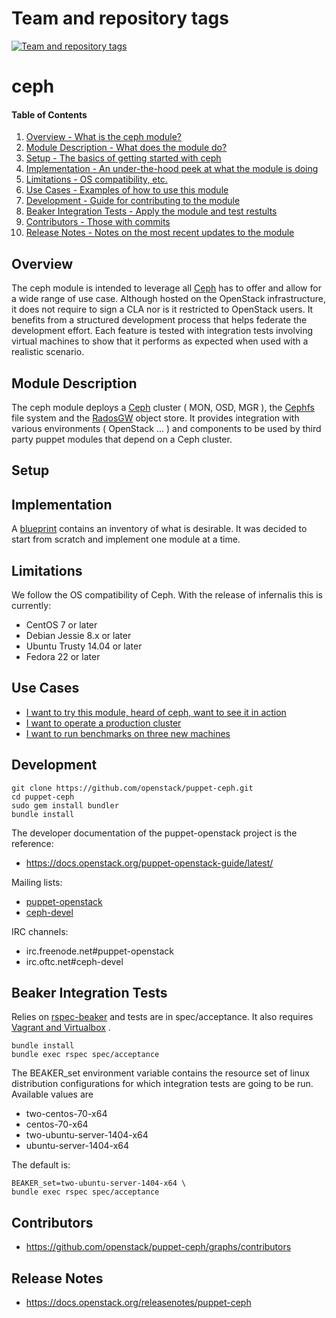 Team and repository tags
========================

[![Team and repository tags](https://governance.openstack.org/tc/badges/puppet-ceph.svg)](https://governance.openstack.org/tc/reference/tags/index.html)

<!-- Change things from this point on -->

ceph
====

#### Table of Contents

1. [Overview - What is the ceph module?](#overview)
2. [Module Description - What does the module do?](#module-description)
3. [Setup - The basics of getting started with ceph](#setup)
4. [Implementation - An under-the-hood peek at what the module is doing](#implementation)
5. [Limitations - OS compatibility, etc.](#limitations)
6. [Use Cases - Examples of how to use this module](#limitations)
7. [Development - Guide for contributing to the module](#development)
8. [Beaker Integration Tests - Apply the module and test restults](#integration-tests)
9. [Contributors - Those with commits](#contributors)
10. [Release Notes - Notes on the most recent updates to the module](#release-notes)

Overview
--------

The ceph module is intended to leverage all [Ceph](http://ceph.com/) has to offer and allow for a wide range of use case. Although hosted on the OpenStack infrastructure, it does not require to sign a CLA nor is it restricted to OpenStack users. It benefits from a structured development process that helps federate the development effort. Each feature is tested with integration tests involving virtual machines to show that it performs as expected when used with a realistic scenario.

Module Description
------------------

The ceph module deploys a [Ceph](http://ceph.com/) cluster ( MON, OSD, MGR ), the [Cephfs](http://docs.ceph.com/docs/master/cephfs/) file system and the [RadosGW](http://docs.ceph.com/docs/firefly/radosgw/) object store. It provides integration with various environments ( OpenStack ... ) and components to be used by third party puppet modules that depend on a Ceph cluster.

Setup
-----

Implementation
--------------

A [blueprint](https://wiki.openstack.org/wiki/Puppet/ceph-blueprint) contains an inventory of what is desirable. It was decided to start from scratch and implement one module at a time.

Limitations
-----------

We follow the OS compatibility of Ceph. With the release of infernalis this is currently:

* CentOS 7 or later
* Debian Jessie 8.x or later
* Ubuntu Trusty 14.04 or later
* Fedora 22 or later

Use Cases
---------

* [I want to try this module, heard of ceph, want to see it in action](USECASES.md#i-want-to-try-this-module,-heard-of-ceph,-want-to-see-it-in-action)
* [I want to operate a production cluster](USECASES.md#i-want-to-operate-a-production-cluster)
* [I want to run benchmarks on three new machines](USECASES.md#i-want-to-run-benchmarks-on-three-new-machines)

Development
-----------

```
git clone https://github.com/openstack/puppet-ceph.git
cd puppet-ceph
sudo gem install bundler
bundle install
```

The developer documentation of the puppet-openstack project is the reference:

* https://docs.openstack.org/puppet-openstack-guide/latest/

Mailing lists:

* [puppet-openstack](https://groups.google.com/a/puppetlabs.com/forum/#!forum/puppet-openstack)
* [ceph-devel](http://ceph.com/resources/mailing-list-irc/)

IRC channels:

* irc.freenode.net#puppet-openstack
* irc.oftc.net#ceph-devel

Beaker Integration Tests
------------------------

Relies on
[rspec-beaker](https://github.com/puppetlabs/beaker-rspec)
and tests are in spec/acceptance.
It also requires [Vagrant and Virtualbox](http://docs-v1.vagrantup.com/v1/docs/getting-started/)
.

```
bundle install
bundle exec rspec spec/acceptance
```

The BEAKER_set environment variable contains the resource set of linux
distribution configurations for which integration tests are going
to be run. Available values are

* two-centos-70-x64
* centos-70-x64
* two-ubuntu-server-1404-x64
* ubuntu-server-1404-x64

The default is:

```
BEAKER_set=two-ubuntu-server-1404-x64 \
bundle exec rspec spec/acceptance
```

Contributors
------------

* https://github.com/openstack/puppet-ceph/graphs/contributors

Release Notes
-------------

* https://docs.openstack.org/releasenotes/puppet-ceph
